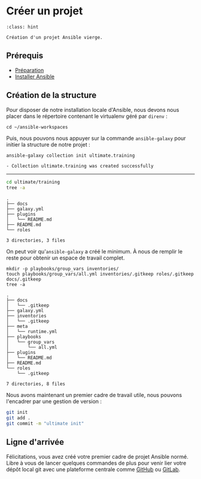 # Créer un projet

```{admonition} Objectif
:class: hint

Création d'un projet Ansible vierge.
```

## Prérequis

* [Préparation](/exercises/prerequisites.md)
* [Installer Ansible](ex00-install.md)

## Création de la structure

Pour disposer de notre installation locale d'Ansible, nous devons nous placer dans le répertoire
contenant le virtualenv géré par `direnv` :

```shell session
cd ~/ansible-workspaces
```

Puis, nous pouvons nous appuyer sur la commande `ansible-galaxy` pour initier la structure de notre projet :

```bash session
ansible-galaxy collection init ultimate.training
```
```
- Collection ultimate.training was created successfully
```
----
```bash session
cd ultimate/training
tree -a
```
```
.
├── docs
├── galaxy.yml
├── plugins
│   └── README.md
├── README.md
└── roles

3 directories, 3 files
```

On peut voir qu'`ansible-galaxy` a créé le minimum. À nous de remplir le reste pour obtenir un espace de 
travail complet.


```shell session
mkdir -p playbooks/group_vars inventories/
touch playbooks/group_vars/all.yml inventories/.gitkeep roles/.gitkeep docs/.gitkeep
tree -a
```
```
.
├── docs
│   └── .gitkeep
├── galaxy.yml
├── inventories
│   └── .gitkeep
├── meta
│   └── runtime.yml
├── playbooks
│   └── group_vars
│       └── all.yml
├── plugins
│   └── README.md
├── README.md
└── roles
    └── .gitkeep

7 directories, 8 files
```

Nous avons maintenant un premier cadre de travail utile,
nous pouvons l'encadrer par une gestion de version :


```bash session
git init
git add .
git commit -m "ultimate init"
```

## Ligne d'arrivée

Félicitations, vous avez créé votre premier cadre de projet Ansible normé. 
Libre à vous de lancer quelques commandes de plus pour venir lier votre dépôt 
local git avec une plateforme centrale comme 
[GitHub](https://docs.github.com/en/get-started/importing-your-projects-to-github/importing-source-code-to-github/adding-locally-hosted-code-to-github) ou [GitLab](https://docs.gitlab.com/ee/gitlab-basics/start-using-git.html#add-a-remote).

